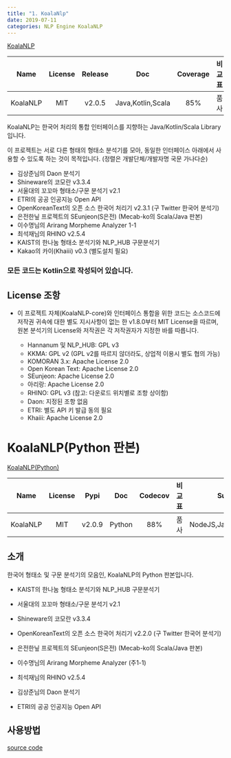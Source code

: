 ```yaml
---
title: "1. KoalaNlp"
date: 2019-07-11
categories: NLP Engine KoalaNLP
---
```

[KoalaNLP](https://koalanlp.github.io/koalanlp "KoalaNLP")

|Name|License|Release|Doc|Coverage|비교표|Support|
|:----:|:----:|:----:|:----:|:----:|:----:|:----:|
|KoalaNLP|MIT|v2.0.5|Java,Kotlin,Scala|85%|품사|NodeJS,Python,Scala|

KoalaNLP는 한국어 처리의 통합 인터페이스를 지향하는 Java/Kotlin/Scala Library입니다.

이 프로젝트는 서로 다른 형태의 형태소 분석기를 모아, 동일한 인터페이스 아래에서 사용할 수 있도록 하는 것이 목적입니다. (정렬은 개발단체/개발자명 국문 가나다순)

* 김상준님의 Daon 분석기
* Shineware의 코모란 v3.3.4
* 서울대의 꼬꼬마 형태소/구문 분석기 v2.1
* ETRI의 공공 인공지능 Open API
* OpenKoreanText의 오픈 소스 한국어 처리기 v2.3.1 (구 Twitter 한국어 분석기)
* 은전한닢 프로젝트의 SEunjeon(S은전) (Mecab-ko의 Scala/Java 판본)
* 이수명님의 Arirang Morpheme Analyzer 1-1
* 최석재님의 RHINO v2.5.4
* KAIST의 한나눔 형태소 분석기와 NLP_HUB 구문분석기
* Kakao의 카이(Khaiii) v0.3 (별도설치 필요)

### 모든 코드는 Kotlin으로 작성되어 있습니다.

## License 조항

* 이 프로젝트 자체(KoalaNLP-core)와 인터페이스 통합을 위한 코드는 소스코드에 저작권 귀속에 대한 별도 지시사항이 없는 한 v1.8.0부터 MIT License을 따르며, 원본 분석기의 License와 저작권은 각 저작권자가 지정한 바를 따릅니다.

  * Hannanum 및 NLP_HUB: GPL v3
  * KKMA: GPL v2 (GPL v2를 따르지 않더라도, 상업적 이용시 별도 협의 가능)
  * KOMORAN 3.x: Apache License 2.0
  * Open Korean Text: Apache License 2.0
  * SEunjeon: Apache License 2.0
  * 아리랑: Apache License 2.0
  * RHINO: GPL v3 (참고: 다운로드 위치별로 조항 상이함)
  * Daon: 지정된 조항 없음
  * ETRI: 별도 API 키 발급 동의 필요
  * Khaiii: Apache License 2.0

# KoalaNLP(Python 판본)
[KoalaNLP(Python)](https://github.com/koalanlp/python-support "KoalaNLP(Python)")

|Name|License|Pypi|Doc|Codecov|비교표|Support|build|
|:----:|:----:|:----:|:----:|:----:|:----:|:----:|:----:|
|KoalaNLP|MIT|v2.0.9|Python|88%|품사|NodeJS,Java,Kotlin,Scala|failing|

## 소개
한국어 형태소 및 구문 분석기의 모음인, KoalaNLP의 Python 판본입니다.
  * KAIST의 한나눔 형태소 분석기와 NLP_HUB 구문분석기

  * 서울대의 꼬꼬마 형태소/구문 분석기 v2.1

  * Shineware의 코모란 v3.3.4

  * OpenKoreanText의 오픈 소스 한국어 처리기 v2.2.0 (구 Twitter 한국어 분석기)

  * 은전한닢 프로젝트의 SEunjeon(S은전) (Mecab-ko의 Scala/Java 판본)

  * 이수명님의 Arirang Morpheme Analyzer (주1-1)

  * 최석재님의 RHINO v2.5.4

  * 김상준님의 Daon 분석기

  * ETRI의 공공 인공지능 Open API

## 사용방법
[source code](https://jeongmin-d.github.io/NLP_Engine_Link/[NLP_Engine]1_Koalanlp.html)
